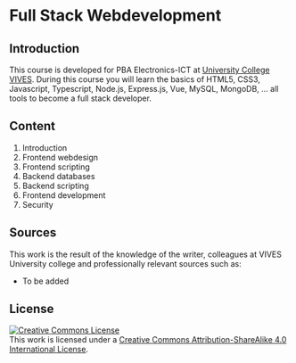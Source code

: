 # Full Stack Webdevelopment

## Introduction

This course is developed for PBA Electronics-ICT at [University College VIVES](https://www.vives.be/nl/technology/elektronica-ict).
During this course you will learn the basics of HTML5, CSS3, Javascript, Typescript, Node.js, Express.js, Vue, MySQL, MongoDB, ... all tools to become a full stack developer.

## Content

1. Introduction
2. Frontend webdesign
3. Frontend scripting
4. Backend databases
5. Backend scripting
6. Frontend development
7. Security

## Sources

This work is the result of the knowledge of the writer, colleagues at VIVES University college and professionally relevant sources such as:

* To be added

## License

<a rel="license" href="http://creativecommons.org/licenses/by-sa/4.0/"><img alt="Creative Commons License" style="border-width:0" src="https://i.creativecommons.org/l/by-sa/4.0/88x31.png" /></a><br />This work is licensed under a <a rel="license" href="http://creativecommons.org/licenses/by-sa/4.0/">Creative Commons Attribution-ShareAlike 4.0 International License</a>.